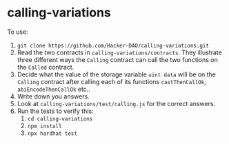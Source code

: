 # calling-variations

To use:

1. `git clone https://github.com/Hacker-DAO/calling-variations.git`
2. Read the two contracts in `calling-variations/contracts`. They illustrate three different ways the `Calling` contract can call the two functions on the `Called` contract.
3. Decide what the value of the storage variable `uint data` will be on the `Calling` contract after calling each of its functions `castThenCallOk`, `abiEncodeThenCallOk` etc.. 
4. Write down you answers.
5. Look at `calling-variations/test/calling.js` for the correct answers.
6. Run the tests to verify this:
    1. `cd calling-variations`
    2. `npm install`
    3. `npx hardhat test`
